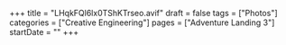 +++
title = "LHqkFQl6lx0TShKTrseo.avif"
draft = false
tags = ["Photos"]
categories = ["Creative Engineering"]
pages = ["Adventure Landing 3"]
startDate = ""
+++

